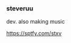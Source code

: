 ### steveruu
dev. also making music

https://sptfy.com/stxv
<!--
**steveruu/steveruu** is a ✨ _special_ ✨ repository because its `README.md` (this file) appears on your GitHub profile.


- 🔭 I’m currently working on nothing...
- 🌱 I’m currently studying in school...
- ⚡ Fun fact: ...
-
